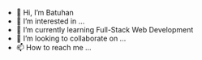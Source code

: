 - 👋 Hi, I’m Batuhan
- 👀 I’m interested in ...
- 🌱 I’m currently learning Full-Stack Web Development
- 💞️ I’m looking to collaborate on ...
- 📫 How to reach me ...

<!---
batuhank97/batuhank97 is a ✨ special ✨ repository because its `README.md` (this file) appears on your GitHub profile.
You can click the Preview link to take a look at your changes.
--->

